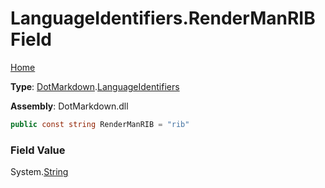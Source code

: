 # LanguageIdentifiers\.RenderManRIB Field

[Home](../../../README.md)

**Type**: [DotMarkdown](../../README.md)\.[LanguageIdentifiers](../README.md)

**Assembly**: DotMarkdown\.dll

```csharp
public const string RenderManRIB = "rib"
```

### Field Value

System\.[String](https://docs.microsoft.com/en-us/dotnet/api/system.string)